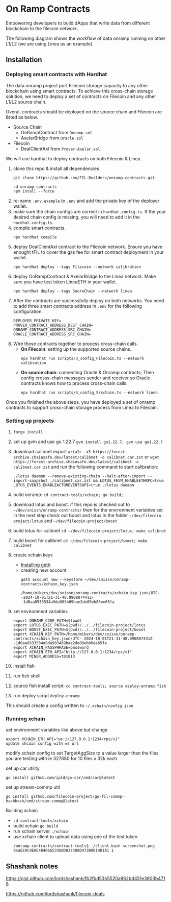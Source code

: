 # On Ramp Contracts

Empowering developers to build dApps that write data from different blockchain to the filecoin network.

The following diagram shows the workflow of data onramp running on other L1/L2 (we are using Linea as an example). 


## Installation

### Deploying smart contracts with Hardhat
The data onramp project port Filecoin storage capacity to any other blockchain using smart contracts. To achieve this cross-chain storage solution, we need to deploy a set of contracts on Filecoin and any other L1/L2 source chain. 

Overal, contracts should be deployed on the source chain and Filecoin are listed as below.
- Source Chain
    - OnRampContract from `Onramp.sol`
    - AxelarBridge from `Oracle.sol`
- Filecoin
    - DealClientAxl from `Prover-Axelar.sol`

We will use hardhat to deploy contracts on both Filecoin & Linea. 
1. clone this repo & install all dependencies
    ```
    git clone https://github.com/FIL-Builders/onramp-contracts.git

    cd onramp-contracts
    npm intall --force
    ```
1. re-name `.env.example` to `.env` and add the private key of the deployer wallet.
1. make sure the chain configs are correct in `hardhat.config.ts`. If the your desired chain config is missing, you will need to add it in the `hardhat.config.ts`.
1. compile smart contracts.
    ```
    npx hardhat compile
    ```
1. deploy DealClientAxl contract to the Filecoin network. Ensure you have enought tFIL to cover the gas fee for smart contract deployment in your wallet.
    ```
    npx hardhat deploy --tags Filecoin --network calibration
    ```
1. deploy OnRampContract & AxelarBridge to the Linea network. Make sure you have test token LineaETH in your wallet.
    ```
    npx hardhat deploy --tags SoureChain --network linea
    ```
1. After the contracts are successfully deploy on both networks. You need to add three smart contracts address in `.env` for the following configuration.
    ```
    DEPLOYER_PRIVATE_KEY=
    PROVER_CONTRACT_ADDRESS_DEST_CHAIN=
    ONRAMP_CONTRACT_ADDRESS_SRC_CHAIN=
    ORACLE_CONTRACT_ADDRESS_SRC_CHAIN=
    ```
1. Wire those contracts together to process cross-chain calls. 
    - **On Filecoin**: setting up the supported source chains. 
        ```
        npx hardhat run scripts/3_config_Filecoin.ts --network calibration
        ```
    - **On source chain**: connecting Oracle & Onramp contracts; Then config crosss-chain messages sender and receiver so Oracle contracts knows how to process cross-chain calls.
        ```
        npx hardhat run scripts/4_config_Srcchain.ts --network linea
        ```
Once you finished the above steps, you have deployed a set of onramp contracts to support cross-chain storage process from Linea to Filecoin.
### Setting up projects
1. `forge install`
2. set up gvm and use go 1.22.7 `gvm install go1.22.7; gvm use go1.22.7`
3. download calibnet export `aria2c -x5 https://forest-archive.chainsafe.dev/latest/calibnet -o calibnet.car.zst` or `wget https://forest-archive.chainsafe.dev/latest/calibnet -o calibnet.car.zst` and run the following command to start calibration:
    ```
    ./lotus daemon --remove-existing-chain --halt-after-import --import-snapshot ./calibnet.car.zst && LOTUS_FEVM_ENABLEETHRPC=true LOTUS_EVENTS_ENABLEACTOREVENTSAPI=true ./lotus daemon
    ```
4. build onramp: `cd contract-tools/xchain; go build;`
5. download lotus and boost. if this repo is checked out to `~/dev/snissn/onramp-contracts/` then for the environment variables set in the next step check out boost and lotus in the folder `~/dev/filecoin-project/lotus` and `~/dev/filecoin-project/boost` 
6. build lotus for calibnet `cd ~/dev/filecoin-project/lotus; make calibnet`
7. build boost for calibnet `cd ~/dev/filecoin-project/boost; make calibnet`
8. create xchain keys
    - [Installing geth](http://adam.schmideg.net/go-ethereum/install-and-build/Installing-Geth) 
    - creating new account
        ```
        geth account new --keystore ~/dev/snissn/onramp-contracts/xchain_key.json
        
        /home/mikers/dev/snissn/onramp-contracts/xchain_key.json/UTC--2024-10-01T21-31-48.090887441Z--1d0aa8533534a9da983469bae2de09eb86ee65fa
        ```

9. set environment variables
    ```
    export ONRAMP_CODE_PATH=$(pwd)
    export LOTUS_EXEC_PATH=$(pwd)/../../filecoin-project/lotus
    export BOOST_EXEC_PATH=$(pwd)/../../filecoin-project/boost
    export XCHAIN_KEY_PATH=/home/mikers/dev/snissn/onramp-contracts/xchain_key.json/UTC--2024-10-01T21-31-48.090887441Z--1d0aa8533534a9da983469bae2de09eb86ee65fa
    export XCHAIN_PASSPHRASE=password
    export XCHAIN_ETH_API="http://127.0.0.1:1234/rpc/v1"
    export MINER_ADDRESS=t01013
    ```
9. install fish
11. run fish shell
12. source fish install script: `cd contract-tools; source deploy-onramp.fish`
13. run deploy script `deploy-onramp`

This should create a config written to `~/.xchain/config.json`

### Running xchain

set environment variables like above but change
```
export XCHAIN_ETH_API="ws://127.0.0.1:1234/rpc/v1"
update xhcain config with ws url
```

modify xchain config to set TargetAggSize to a value larger than the files you are testing with ie 327680 for 10 files x 32k each


set up car utility
```
go install github.com/ipld/go-car/cmd/car@latest
```

set up stream-commp util
```
go install github.com/filecoin-project/go-fil-commp-hashhash/cmd/stream-commp@latest
```


Building xchain
- `cd contract-tools/xchain` 
- build xchain `go build`
- run xchain server `./xchain`
- use xchain client to upload data using one of the test token
    ```
    /onramp-contracts/contract-tools$ ./client.bash screenshot.png 0xaEE9C9E8E4b40665338BD8374D8D473Bd014D1A1 1
    ```




## Shashank notes

https://gist.github.com/lordshashank/fb2fbd53b5520a862bd451e3603b4718

https://github.com/lordshashank/filecoin-deals       

